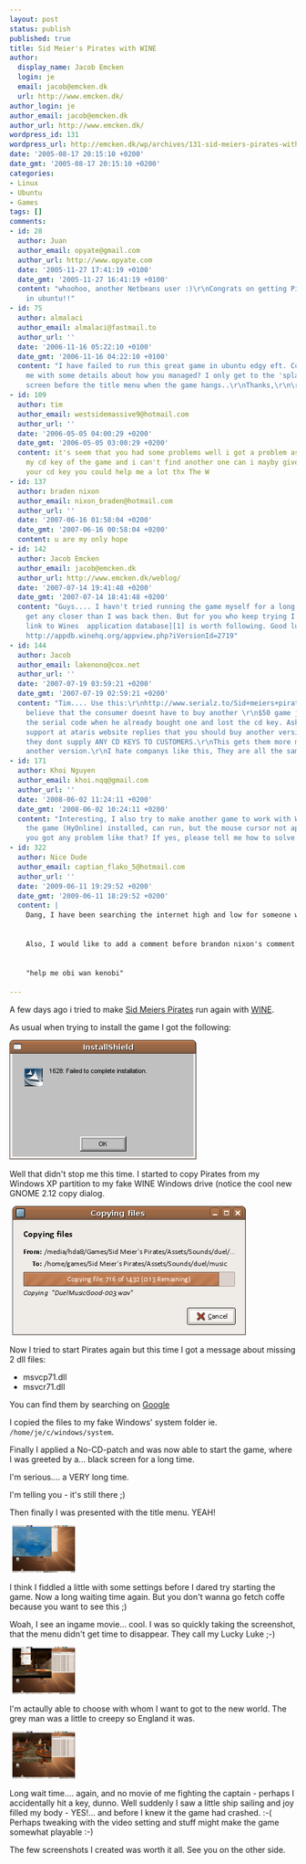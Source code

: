 ```yaml
---
layout: post
status: publish
published: true
title: Sid Meier's Pirates with WINE
author:
  display_name: Jacob Emcken
  login: je
  email: jacob@emcken.dk
  url: http://www.emcken.dk/
author_login: je
author_email: jacob@emcken.dk
author_url: http://www.emcken.dk/
wordpress_id: 131
wordpress_url: http://emcken.dk/wp/archives/131-sid-meiers-pirates-with-wine.html
date: '2005-08-17 20:15:10 +0200'
date_gmt: '2005-08-17 20:15:10 +0200'
categories:
- Linux
- Ubuntu
- Games
tags: []
comments:
- id: 28
  author: Juan
  author_email: opyate@gmail.com
  author_url: http://www.opyate.com
  date: '2005-11-27 17:41:19 +0100'
  date_gmt: '2005-11-27 16:41:19 +0100'
  content: "whoohoo, another Netbeans user :)\r\nCongrats on getting Pirates working
    in ubuntu!!"
- id: 75
  author: almalaci
  author_email: almalaci@fastmail.to
  author_url: ''
  date: '2006-11-16 05:22:10 +0100'
  date_gmt: '2006-11-16 04:22:10 +0100'
  content: "I have failed to run this great game in ubuntu edgy eft. Could you  provide
    me with some details about how you managed? I only get to the 'splash screen'
    screen before the title menu when the game hangs..\r\nThanks,\r\n\r\nLaszlo Almasi"
- id: 109
  author: tim
  author_email: westsidemassive9@hotmail.com
  author_url: ''
  date: '2006-05-05 04:00:29 +0200'
  date_gmt: '2006-05-05 03:00:29 +0200'
  content: it's seem that you had some problems well i got a problem as well. I lost
    my cd key of the game and i can't find another one can i mayby give it a try with
    your cd key you could help me a lot thx The W
- id: 137
  author: braden nixon
  author_email: nixon_braden@hotmail.com
  author_url: ''
  date: '2007-06-16 01:58:04 +0200'
  date_gmt: '2007-06-16 00:58:04 +0200'
  content: u are my only hope
- id: 142
  author: Jacob Emcken
  author_email: jacob@emcken.dk
  author_url: http://www.emcken.dk/weblog/
  date: '2007-07-14 19:41:48 +0200'
  date_gmt: '2007-07-14 18:41:48 +0200'
  content: "Guys.... I havn't tried running the game myself for a long time and didn't
    get any closer than I was back then. But for you who keep trying I think [this
    link to Wines  application database][1] is worth following. Good luck :D\r\n\r\n[1]:
    http://appdb.winehq.org/appview.php?iVersionId=2719"
- id: 144
  author: Jacob
  author_email: lakenono@cox.net
  author_url: ''
  date: '2007-07-19 03:59:21 +0200'
  date_gmt: '2007-07-19 02:59:21 +0200'
  content: "Tim.... Use this:\r\nhttp://www.serialz.to/Sid+meiers+pirates!.htm\r\n\r\nI
    believe that the consumer doesnt have to buy another \r\n$50 game just to get
    the serial code when he already bought one and lost the cd key. Asking customer
    support at ataris website replies that you should buy another version because
    they dont supply ANY CD KEYS TO CUSTOMERS.\r\nThis gets them more money by buying
    another version.\r\nI hate companys like this, They are all the same."
- id: 171
  author: Khoi Nguyen
  author_email: khoi.nqq@gmail.com
  author_url: ''
  date: '2008-06-02 11:24:11 +0200'
  date_gmt: '2008-06-02 10:24:11 +0200'
  content: "Interesting, I also try to make another game to work with WINE under Ubuntu,
    the game (HyOnline) installed, can run, but the mouse cursor not appear in-game.\r\n\r\nDId
    you got any problem like that? If yes, please tell me how to solve it\r\n\r\nThanks"
- id: 322
  author: Nice Dude
  author_email: captian_flako_5@hotmail.com
  author_url: ''
  date: '2009-06-11 19:29:52 +0200'
  date_gmt: '2009-06-11 18:29:52 +0200'
  content: |
    Dang, I have been searching the internet high and low for someone who talks about ubuntu in plain english instead of tech forums.


    Also, I would like to add a comment before brandon nixon's comment


    "help me obi wan kenobi"

---
```

A few days ago i tried to make [Sid Meiers Pirates][2] run again with [WINE][3].

As usual when trying to install the game I got the following:

<img src="/public/media/Pirates/Piratesinstallerror.png" alt="" />

Well that didn't stop me this time. I started to copy Pirates from my Windows XP partition to my fake WINE Windows drive (notice the cool new GNOME 2.12 copy dialog.

<img width='410' height='226' style="border: 0px;padding-left: 5px;padding-right: 5px" src="/public/media/Pirates/Screenshot-Copyingfiles.png" alt="" />

Now I tried to start Pirates again but this time I got a message about missing 2 dll files:

*   msvcp71.dll
*   msvcr71.dll

You can find them by searching on [Google][1]

I copied the files to my fake Windows' system folder ie. `/home/je/c/windows/system`.

Finally I applied a No-CD-patch and was now able to start the game, where I was greeted by a... black screen for a long time.

I'm serious.... a VERY long time.

I'm telling you - it's still there ;)

Then finally I was presented with the title menu. YEAH!

<a href='/public/media/Pirates/Piratesrunning.png'><img width='110' height='83' style="border: 0px;padding-left: 5px;padding-right: 5px" src="/public/media/Pirates/Piratesrunning.thumb.png" alt="" /></a>

I think I fiddled a little with some settings before I dared try starting the game.
Now a long waiting time again. But you don't wanna go fetch coffe because you want to see this ;)

Woah, I see an ingame movie... cool. I was so quickly taking the screenshot, that the menu didn't get time to disappear. They call my Lucky Luke ;-)

<a href='/public/media/Pirates/Gotpastthetitlemenu-w00t.png'><img width='110' height='83' style="border: 0px;padding-left: 5px;padding-right: 5px" src="/public/media/Pirates/Gotpastthetitlemenu-w00t.thumb.png" alt="" /></a>

I'm actaully able to choose with whom I want to got to the new world. The grey man was a little to creepy so England it was.

<a href='/public/media/Pirates/Selectingcountry.png'><img width='110' height='83' style="border: 0px;padding-left: 5px;padding-right: 5px" src="/public/media/Pirates/Selectingcountry.thumb.png" alt="" /></a>

Long wait time.... again, and no movie of me fighting the captain - perhaps I accidentally hit a key, dunno.
Well suddenly I saw a little ship sailing and joy filled my body - YES!... and before I knew it the game had crashed. :-( Perhaps tweaking with the video setting and stuff might make the game somewhat playable :-)

The few screenshots I created was worth it all. See you on the other side.

[1]: http://www.google.com/
[2]: http://www.2kgames.com/pirates/pirates/home.php
[3]: http://www.winehq.org/

